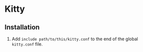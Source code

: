 # Kitty

## Installation
1. Add `include path/to/this/kitty.conf` to the end of the global `kitty.conf` file.
